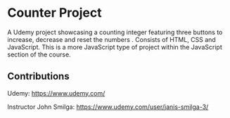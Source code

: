 # Counter Project

A Udemy project showcasing a counting integer featuring three buttons to increase, decrease and reset the numbers . Consists of HTML, CSS and JavaScript. This is a more JavaScript type of project within the JavaScript section of the course. 

## Contributions

Udemy: https://www.udemy.com/

Instructor John Smilga: https://www.udemy.com/user/janis-smilga-3/